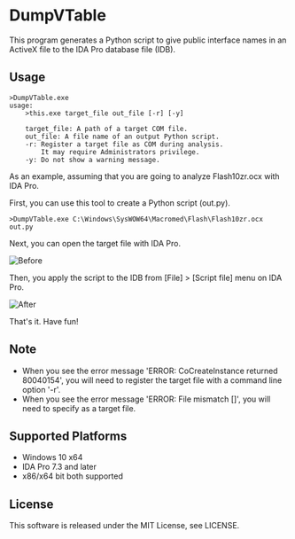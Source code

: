 DumpVTable
==========

This program generates a Python script to give public interface names in an ActiveX file to the IDA Pro database file (IDB).

Usage
-----------------
    >DumpVTable.exe
    usage:
        >this.exe target_file out_file [-r] [-y]

        target_file: A path of a target COM file.
        out_file: A file name of an output Python script.
        -r: Register a target file as COM during analysis.
            It may require Administrators privilege.
        -y: Do not show a warning message.

As an example, assuming that you are going to analyze Flash10zr.ocx with IDA Pro.

First, you can use this tool to create a Python script (out.py).

    >DumpVTable.exe C:\Windows\SysWOW64\Macromed\Flash\Flash10zr.ocx out.py

Next, you can open the target file with IDA Pro.

![Before](/img/before.png)

Then, you apply the script to the IDB from [File] > [Script file] menu on IDA Pro.

![After](/img/after.png)

That's it. Have fun!


Note
-----------------
- When you see the error message 'ERROR: CoCreateInstance returned 80040154', you will need to register the target file with a command line option '-r'.
- When you see the error message 'ERROR: File mismatch [<path>]', you will need to specify <path> as a target file.


Supported Platforms
-----------------
- Windows 10 x64
- IDA Pro 7.3 and later
- x86/x64 bit both supported


License
-----------------
This software is released under the MIT License, see LICENSE.

